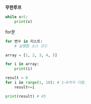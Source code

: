 **무한루프**

```python
while x>5:
	print(x)
```

for문

```python
for 변수 in 리스트:
	# 실행할 소스 코드

array = [1, 2, 3, 4, 5]

for i in array:
	print(i)

result = 0
for i in range(1, 10): # 1~9까지 더함.
	result+=i

print(result) # 45
```